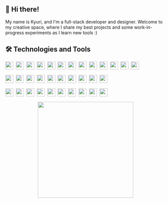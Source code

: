 ## 👋 Hi there!

My name is Kyuri, and I'm a full-stack developer and designer. Welcome to my creative space, where I share my best projects and some work-in-progress experiments as I learn new tools :)

## 🛠 Technologies and Tools

<img src="https://img.shields.io/badge/JavaScript-282C34?logo=javascript&logoColor=F7DF1E" height="25" />&nbsp;
<img src="https://img.shields.io/badge/HTML5-282C34?logo=html5&logoColor=E34F26" height="25" />&nbsp;
<img src="https://img.shields.io/badge/CSS3-282C34?logo=css3&logoColor=1572B6" height="25" />&nbsp;
<img src="https://img.shields.io/badge/Python-282C34?logo=python&logoColor=3776AB" height="25" />&nbsp;
<img src="https://img.shields.io/badge/C-282C34?logo=c&logoColor=A8B9CC" height="25" />&nbsp;
<img src="https://img.shields.io/badge/C++-282C34?logo=c%2B%2B&logoColor=00599C" height="25" />&nbsp;
<img src="https://img.shields.io/badge/Swift-282C34?logo=swift&logoColor=FA7343" height="25" />&nbsp;
<img src="https://img.shields.io/badge/Java-282C34?logo=openjdk&logoColor=007396" height="25" />&nbsp;
<img src="https://img.shields.io/badge/BrightScript-282C34?logo=television&logoColor=FFFFFF" height="25" />&nbsp;
<img src="https://img.shields.io/badge/SceneGraph-282C34?logo=television&logoColor=FFFFFF" height="25" />&nbsp;
<img src="https://img.shields.io/badge/zsh-282C34?logo=terminal&logoColor=white" height="25" />&nbsp;
<img src="https://img.shields.io/badge/bash-282C34?logo=gnubash&logoColor=white" height="25" />&nbsp;
<img src="https://img.shields.io/badge/PowerShell-282C34?logo=powershell&logoColor=5391FE" height="25" />

<img src="https://img.shields.io/badge/React-282C34?logo=react&logoColor=61DAFB" height="25" />&nbsp;
<img src="https://img.shields.io/badge/React Native-282C34?logo=react&logoColor=61DAFB" height="25" />&nbsp;
<img src="https://img.shields.io/badge/Node.js-282C34?logo=node.js&logoColor=339933" height="25" />&nbsp;
<img src="https://img.shields.io/badge/Bootstrap-282C34?logo=bootstrap&logoColor=7952B3" height="25" />&nbsp;
<img src="https://img.shields.io/badge/SPFx-282C34?logo=microsoft&logoColor=0078D4" height="25" />&nbsp;
<img src="https://img.shields.io/badge/MaterialUI-282C34?logo=mui&logoColor=007FFF" height="25" />&nbsp;
<img src="https://img.shields.io/badge/Tailwind-282C34?logo=tailwindcss&logoColor=06B6D4" height="25" />&nbsp;
<img src="https://img.shields.io/badge/JSON-282C34?logo=json&logoColor=white" height="25" />&nbsp;
<img src="https://img.shields.io/badge/SQL-282C34?logo=mysql&logoColor=4479A1" height="25" />&nbsp;
<img src="https://img.shields.io/badge/MongoDB-282C34?logo=mongodb&logoColor=47A248" height="25" />

<img src="https://img.shields.io/badge/git-282C34?logo=git&logoColor=F05032" height="25" />&nbsp;
<img src="https://img.shields.io/badge/Sourcetree-282C34?logo=sourcetree&logoColor=0052CC" height="25" />&nbsp;
<img src="https://img.shields.io/badge/Homebrew-282C34?logo=homebrew&logoColor=FBB040" height="25" />&nbsp;
<img src="https://img.shields.io/badge/VS%20Code-282C34?logo=visual-studio-code&logoColor=007ACC" height="25" />&nbsp;
<img src="https://img.shields.io/badge/Postman-282C34?logo=postman&logoColor=FF6C37" height="25" />&nbsp;
<img src="https://img.shields.io/badge/Jira-282C34?logo=jira&logoColor=0052CC" height="25" />&nbsp;
<img src="https://img.shields.io/badge/StackOverflow-282C34?logo=stackoverflow&logoColor=F58025" height="25" />&nbsp;
<img src="https://img.shields.io/badge/ChatGPT-282C34?logo=openai&logoColor=white" height="25" />&nbsp;
<img src="https://img.shields.io/badge/Copilot-282C34?logo=githubcopilot&logoColor=white" height="25" />&nbsp;
<img src="https://img.shields.io/badge/Figma-282C34?logo=figma&logoColor=F24E1E" height="25" />

<p align="center">
  <img src="https://media1.tenor.com/m/aM8DwnxMRasAAAAC/kirby.gif" align="center" width="300" />
</p>
